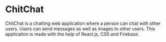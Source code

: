 # ChitChat
ChitChat is a chatting web application where a person can chat with other users. Users can send messages as well as images to other users. This application is made with the help of React.js, CSS and Firebase.  
